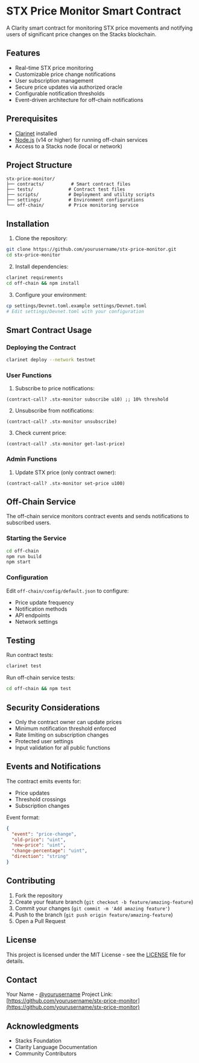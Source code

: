 

# STX Price Monitor Smart Contract

A Clarity smart contract for monitoring STX price movements and notifying users of significant price changes on the Stacks blockchain.

## Features

- Real-time STX price monitoring
- Customizable price change notifications
- User subscription management
- Secure price updates via authorized oracle
- Configurable notification thresholds
- Event-driven architecture for off-chain notifications

## Prerequisites

- [Clarinet](https://github.com/hirosystems/clarinet) installed
- [Node.js](https://nodejs.org/) (v14 or higher) for running off-chain services
- Access to a Stacks node (local or network)

## Project Structure

```
stx-price-monitor/
├── contracts/          # Smart contract files
├── tests/             # Contract test files
├── scripts/           # Deployment and utility scripts
├── settings/          # Environment configurations
└── off-chain/         # Price monitoring service
```

## Installation

1. Clone the repository:
```bash
git clone https://github.com/yourusername/stx-price-monitor.git
cd stx-price-monitor
```

2. Install dependencies:
```bash
clarinet requirements
cd off-chain && npm install
```

3. Configure your environment:
```bash
cp settings/Devnet.toml.example settings/Devnet.toml
# Edit settings/Devnet.toml with your configuration
```

## Smart Contract Usage

### Deploying the Contract

```bash
clarinet deploy --network testnet
```

### User Functions

1. Subscribe to price notifications:
```clarity
(contract-call? .stx-monitor subscribe u10) ;; 10% threshold
```

2. Unsubscribe from notifications:
```clarity
(contract-call? .stx-monitor unsubscribe)
```

3. Check current price:
```clarity
(contract-call? .stx-monitor get-last-price)
```

### Admin Functions

1. Update STX price (only contract owner):
```clarity
(contract-call? .stx-monitor set-price u100)
```

## Off-Chain Service

The off-chain service monitors contract events and sends notifications to subscribed users.

### Starting the Service

```bash
cd off-chain
npm run build
npm start
```

### Configuration

Edit `off-chain/config/default.json` to configure:
- Price update frequency
- Notification methods
- API endpoints
- Network settings

## Testing

Run contract tests:
```bash
clarinet test
```

Run off-chain service tests:
```bash
cd off-chain && npm test
```

## Security Considerations

- Only the contract owner can update prices
- Minimum notification threshold enforced
- Rate limiting on subscription changes
- Protected user settings
- Input validation for all public functions

## Events and Notifications

The contract emits events for:
- Price updates
- Threshold crossings
- Subscription changes

Event format:
```json
{
  "event": "price-change",
  "old-price": "uint",
  "new-price": "uint",
  "change-percentage": "uint",
  "direction": "string"
}
```

## Contributing

1. Fork the repository
2. Create your feature branch (`git checkout -b feature/amazing-feature`)
3. Commit your changes (`git commit -m 'Add amazing feature'`)
4. Push to the branch (`git push origin feature/amazing-feature`)
5. Open a Pull Request

## License

This project is licensed under the MIT License - see the [LICENSE](LICENSE) file for details.

## Contact

Your Name - [@yourusername](https://twitter.com/yourusername)
Project Link: [https://github.com/yourusername/stx-price-monitor](https://github.com/yourusername/stx-price-monitor)

## Acknowledgments

- Stacks Foundation
- Clarity Language Documentation
- Community Contributors

